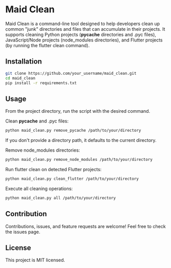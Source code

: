 # Maid Clean
Maid Clean is a command-line tool designed to help developers clean up common "junk" directories and files that can accumulate in their projects. It supports cleaning Python projects (__pycache__ directories and .pyc files), JavaScript/Node projects (node_modules directories), and Flutter projects (by running the flutter clean command).

## Installation

```bash
git clone https://github.com/your_username/maid_clean.git
cd maid_clean
pip install -r requirements.txt
```

## Usage
From the project directory, run the script with the desired command.

Clean __pycache__ and .pyc files:
```bash
python maid_clean.py remove_pycache /path/to/your/directory
```

If you don't provide a directory path, it defaults to the current directory.

Remove node_modules directories:
```bash
python maid_clean.py remove_node_modules /path/to/your/directory
```

Run flutter clean on detected Flutter projects:
```bash
python maid_clean.py clean_flutter /path/to/your/directory
```

Execute all cleaning operations:
```bash
python maid_clean.py all /path/to/your/directory
```
## Contribution
Contributions, issues, and feature requests are welcome! Feel free to check the issues page.

## License
This project is MIT licensed.